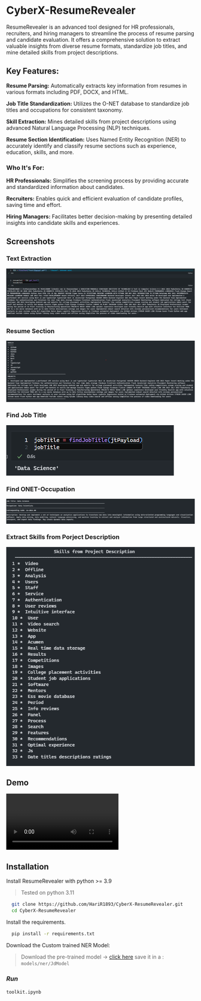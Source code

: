 # CyberX-ResumeRevealer

ResumeRevealer is an advanced tool designed for HR professionals, recruiters, and hiring managers to streamline the process of resume parsing and candidate evaluation. It offers a comprehensive solution to extract valuable insights from diverse resume formats, standardize job titles, and mine detailed skills from project descriptions.

## **Key Features:**

**Resume Parsing:** Automatically extracts key information from resumes in various formats including PDF, DOCX, and HTML.

**Job Title Standardization:** Utilizes the O-NET database to standardize job titles and occupations for consistent taxonomy.

**Skill Extraction:** Mines detailed skills from project descriptions using advanced Natural Language Processing (NLP) techniques.

**Resume Section Identification:** Uses Named Entity Recognition (NER) to accurately identify and classify resume sections such as experience, education, skills, and more.

### **Who It's For:**

**HR Professionals:**
 Simplifies the screening process by providing accurate and standardized information about candidates.

**Recruiters:** Enables quick and efficient evaluation of candidate profiles, saving time and effort.

**Hiring Managers:** Facilitates better decision-making by presenting detailed insights into candidate skills and experiences.

## Screenshots

### **Text Extraction**

![Resume Text Extraction](https://github.com/HariR1893/CyberX-ResumeRevealer/blob/main/images/text-extraction.png)

### **Resume Section**

![Resume Text Extraction](https://github.com/HariR1893/CyberX-ResumeRevealer/blob/main/images/resume-section.png)

### **Find Job Title**

![Resume Text Extraction](https://github.com/HariR1893/CyberX-ResumeRevealer/blob/main/images/jobtitle.png)

### **Find ONET-Occupation**

![Resume Text Extraction](https://github.com/HariR1893/CyberX-ResumeRevealer/blob/main/images/onet-occupation.png)

### **Extract Skills from Porject Description**

![Resume Text Extraction](https://github.com/HariR1893/CyberX-ResumeRevealer/blob/main/images/skills-proj-desp.png)

## Demo

![Resume Text Extraction](https://github.com/HariR1893/CyberX-ResumeRevealer/blob/main/images/video.mp4)

## Installation

Install ResumeRevealer with python >= 3.9

> Tested on python 3.11

```bash
  git clone https://github.com/HariR1893/CyberX-ResumeRevealer.git
  cd CyberX-ResumeRevealer
```

Install the requirements.

```bash
  pip install -r requirements.txt
```

Download the Custom trained NER Model:
> Download the pre-trained model -> [click here](https://drive.google.com/drive/folders/1hX-Lx1Q7yRV1kPSXvgRyBgB_WEMnz0aw?usp=sharing)
> save it in a :
> ```models/ner/JdModel```

### *Run*

```toolkit.ipynb```
